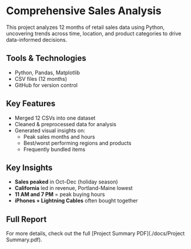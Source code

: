 # Comprehensive Sales Analysis

This project analyzes 12 months of retail sales data using Python, uncovering trends across time, location, and product categories to drive data-informed decisions.

## Tools & Technologies
- Python, Pandas, Matplotlib
- CSV files (12 months)
- GitHub for version control

## Key Features
- Merged 12 CSVs into one dataset
- Cleaned & preprocessed data for analysis
- Generated visual insights on:
  - Peak sales months and hours
  - Best/worst performing regions and products
  - Frequently bundled items

## Key Insights
- **Sales peaked** in Oct–Dec (holiday season)
- **California** led in revenue, Portland-Maine lowest
- **11 AM and 7 PM** = peak buying hours
- **iPhones + Lightning Cables** often bought together

## Full Report
For more details, check out the full [Project Summary PDF](./docs/Project Summary.pdf).
